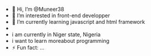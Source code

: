 - 👋 Hi, I’m @Muneer38
- 👀 I’m interested in front-end developper 
- 🌱 I’m currently learning javascript and html framework
- 
- i am currently in  Niger state, Nigeria
- i want to learn moreabout programming
- ⚡ Fun fact: ...

<!---
Muneer38/Muneer38 is a ✨ special ✨ repository because its `README.md` (this file) appears on your GitHub profile.
You can click the Preview link to take a look at your changes.
--->
